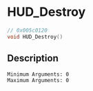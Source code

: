 # HUD_Destroy
```c
// 0x005c0120
void HUD_Destroy()
```
## Description
```
Minimum Arguments: 0
Maximum Arguments: 0
```
